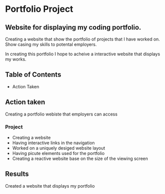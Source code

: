 # Portfolio Project
## Website for displaying my coding portfolio. 

Creating a website that show the portfolio of projects that I have worked on. Show casing my skills to potental employers. 

In creating this portfolio I hope to acheive a interactive website that displays my works. 

## Table of Contents
- Action Taken

## Action taken
Creating a portfolio webiste that employers can access 

### Project
* Creating a website
* Having interactive links in the navigation
* Worked on a uniquely desiged website layout
* Having picute elements used for the portfolio
* Creating a reactive website base on the size of the viewing screen

## Results
Created a website that displays my portfolio

